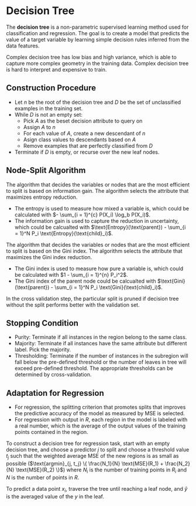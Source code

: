 # Decision Tree

The **decision tree** is a non-parametric supervised learning method used for classification and regression. The goal is to create a model that predicts the value of a target variable by learning simple decision rules inferred from the data features.

Complex decision tree has low bias and high variance, which is able to capture more complex geometry in the training data. Complex decision tree is hard to interpret and expensive to train.

## Construction Procedure

- Let $n$ be the root of the decision tree and $D$ be the set of unclassified examples in the training set.
- While $D$ is not an empty set:
  - Pick $A$ as the beset decision attribute to query on
  - Assign $A$ to $n$
  - For each value of $A$, create a new descendant of $n$
  - Asign class values to descendants based on $A$
  - Remove examples that are perfectly classified from $D$
- Terminate if $D$ is empty, or recurse over the new leaf nodes.

## Node-Split Algorithm

The algorithm that decides the variables or nodes that are the most efficient to split is based on information gain. The algorithm selects the attribute that maximizes entropy reduction.

- The entropy is used to measure how mixed a variable is, which could be calculated with $- \sum_{i = 1}^{c} P(X_i) \log_b P(X_i)$.
- The information gain is used to capture the reduction in uncertainty, which could be calcualted with $\text{Entropy}(\text{parent}) - \sum_{i = 1}^N P_i \text{Entropy}(\text{child}_i)$.

The algorithm that decides the variables or nodes that are the most efficient to split is based on the Gini index. The algorithm selects the attribute that maximizes the Gini index reduction.

- The Gini index is used to measure how pure a variable is, which could be calculated with $1 - \sum_{i = 1}^{n} P_i^2$.
- The Gini index of the parent node could be calcualted with $\text{Gini}(\text{parent}) - \sum_{i = 1}^N P_i \text{Gini}(\text{child}_i)$.

In the cross validation step, the particular split is pruned if decision tree without the split performs better with the validation set.

## Stopping Condition

- Purity: Terminate if all instances in the region belong to the same class.
- Majority: Terminate if all instances have the same attribute but different label. Pick the majority.
- Thresholding: Terminate if the number of instances in the subregion will fall below the pre-defined threshold or the number of leaves in tree will exceed pre-defined threshold. The appropriate thresholds can be determined by cross-validation.

## Adaptation for Regression

- For regression, the splitting criterion that promotes splits that improves the predictive accuracy of the model as measured by MSE is selected.
- For regression with output in $R$, each region in the model is labeled with a real number, which is the average of the output values of the training points contained in the region.

To construct a decision tree for regression task, start with an empty decision tree, and choose a predictor $j$ to split and choose a threshold value $t_j$ such that the weighted average MSE of the new regions is as small as possible ($\text{argmin}_{j, t_j} \{ \frac{N_1}{N} \text{MSE}(R_1) + \frac{N_2}{N} \text{MSE}(R_2) \}$) where $N_i$ is the number of training points in $R_i$ and $N$ is the number of points in $R$.

To predict a data point $x_i$, traverse the tree until reaching a leaf node, and $\hat{y}$ is the averaged value of the $y$ in the leaf.
